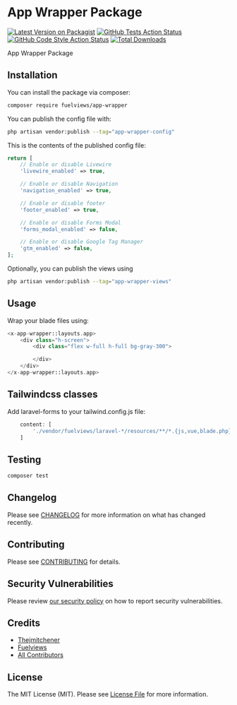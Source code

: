 # App Wrapper Package

[![Latest Version on Packagist](https://img.shields.io/packagist/v/fuelviews/app-wrapper.svg?style=flat-square)](https://packagist.org/packages/fuelviews/app-wrapper)
[![GitHub Tests Action Status](https://img.shields.io/github/actions/workflow/status/fuelviews/app-wrapper/run-tests.yml?branch=main&label=tests&style=flat-square)](https://github.com/fuelviews/app-wrapper/actions?query=workflow%3Arun-tests+branch%3Amain)
[![GitHub Code Style Action Status](https://img.shields.io/github/actions/workflow/status/fuelviews/app-wrapper/fix-php-code-style-issues.yml?label=code%20style&style=flat-square)](https://github.com/fuelviews/app-wrapper/actions?query=workflow%3A"Fix+PHP+code+style+issues")
[![Total Downloads](https://img.shields.io/packagist/dt/fuelviews/app-wrapper.svg?style=flat-square)](https://packagist.org/packages/fuelviews/app-wrapper)

App Wrapper Package

## Installation

You can install the package via composer:

```bash
composer require fuelviews/app-wrapper
```

You can publish the config file with:

```bash
php artisan vendor:publish --tag="app-wrapper-config"
```

This is the contents of the published config file:

```php
return [
    // Enable or disable Livewire
    'livewire_enabled' => true,

    // Enable or disable Navigation
    'navigation_enabled' => true,

    // Enable or disable footer
    'footer_enabled' => true,

    // Enable or disable Forms Modal
    'forms_modal_enabled' => false,

    // Enable or disable Google Tag Manager
    'gtm_enabled' => false,
];
```

Optionally, you can publish the views using

```bash
php artisan vendor:publish --tag="app-wrapper-views"
```

## Usage

Wrap your blade files using:

```php
<x-app-wrapper::layouts.app>
    <div class="h-screen">
        <div class="flex w-full h-full bg-gray-300">

        </div>
    </div>
</x-app-wrapper::layouts.app>
```

## Tailwindcss classes

Add laravel-forms to your tailwind.config.js file:

```javascript
    content: [
        './vendor/fuelviews/laravel-*/resources/**/*.{js,vue,blade.php}',
    ]
```

## Testing

```bash
composer test
```

## Changelog

Please see [CHANGELOG](CHANGELOG.md) for more information on what has changed recently.

## Contributing

Please see [CONTRIBUTING](CONTRIBUTING.md) for details.

## Security Vulnerabilities

Please review [our security policy](../../security/policy) on how to report security vulnerabilities.

## Credits

- [Thejmitchener](https://github.com/thejmitchener)
- [Fuelviews](https://github.com/fuelviews)
- [All Contributors](../../contributors)

## License

The MIT License (MIT). Please see [License File](LICENSE.md) for more information.
